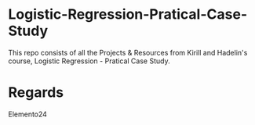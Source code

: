 # Logistic-Regression-Pratical-Case-Study
This repo consists of all the Projects & Resources from Kirill and Hadelin's course, Logistic Regression - Pratical Case Study.

# Regards
Elemento24
